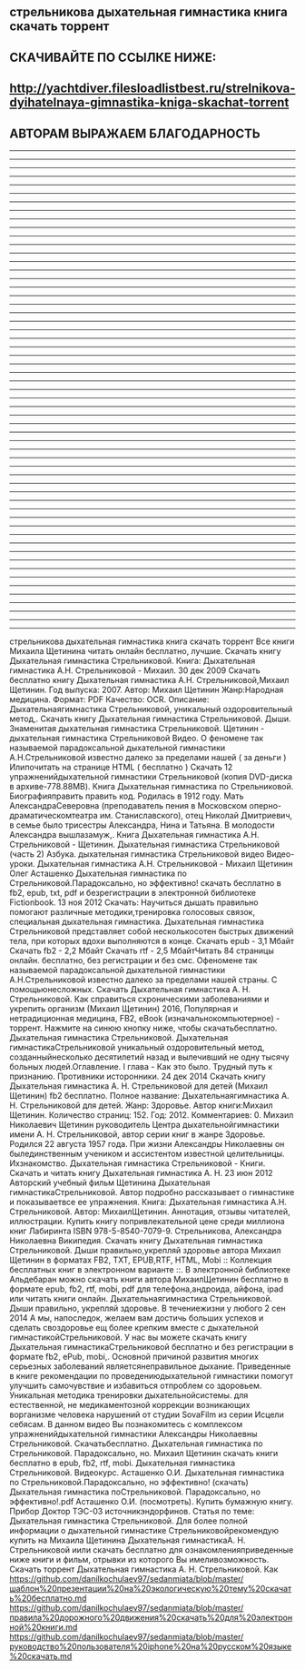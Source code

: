 стрельникова дыхательная гимнастика книга скачать торрент
--------------------------------------------------
СКАЧИВАЙТЕ ПО ССЫЛКЕ НИЖЕ:
--------------------------------------------------
http://yachtdiver.filesloadlistbest.ru/strelnikova-dyihatelnaya-gimnastika-kniga-skachat-torrent
--------------------------------------------------
АВТОРАМ ВЫРАЖАЕМ БЛАГОДАРНОСТЬ
--------------------------------------------------
--------------------------------------------------
--------------------------------------------------
--------------------------------------------------
--------------------------------------------------
--------------------------------------------------
--------------------------------------------------
--------------------------------------------------
--------------------------------------------------
--------------------------------------------------
--------------------------------------------------
--------------------------------------------------
--------------------------------------------------
--------------------------------------------------
--------------------------------------------------
--------------------------------------------------
--------------------------------------------------
--------------------------------------------------
--------------------------------------------------
--------------------------------------------------
--------------------------------------------------
--------------------------------------------------
--------------------------------------------------
--------------------------------------------------
--------------------------------------------------
--------------------------------------------------
--------------------------------------------------
--------------------------------------------------
--------------------------------------------------
--------------------------------------------------
--------------------------------------------------
--------------------------------------------------
--------------------------------------------------
--------------------------------------------------
--------------------------------------------------
--------------------------------------------------
--------------------------------------------------
--------------------------------------------------
--------------------------------------------------
--------------------------------------------------
--------------------------------------------------
--------------------------------------------------
--------------------------------------------------
--------------------------------------------------
--------------------------------------------------
--------------------------------------------------
--------------------------------------------------
--------------------------------------------------
--------------------------------------------------
--------------------------------------------------
--------------------------------------------------
--------------------------------------------------
--------------------------------------------------
--------------------------------------------------
--------------------------------------------------
--------------------------------------------------
--------------------------------------------------
--------------------------------------------------
стрельникова дыхательная гимнастика книга скачать торрент Все книги Михаила Щетинина читать онлайн бесплатно, лучшие. Скачать книгу Дыхательная гимнастика Стрельниковой. Книга: Дыхательная гимнастика А.Н. Стрельниковой - Михаил. 30 дек 2009  Скачать бесплатно книгу Дыхательная гимнастика А.Н. Стрельниковой,Михаил Щетинин. Год выпуска: 2007. Автор: Михаил Щетинин Жанр:Народная медицина. Формат: PDF Качество: OCR. Описание: Дыхательнаягимнастика Стрельниковой, уникальный оздоровительный метод,. Скачать книгу Дыхательная гимнастика Стрельниковой. Дыши. Знаменитая дыхательная гимнастика Стрельниковой. Щетинин - дыхательная гимнастика Стрельниковой  Видео. О феномене так называемой парадоксальной дыхательной гимнастики А.Н.Стрельниковой известно далеко за пределами нашей  ( за деньги ) Илипочитать на странице HTML ( бесплатно )  Скачать 12 упражненийдыхательной гимнастики Стрельниковой (копия DVD-диска в архиве-778.88MB). Книга Дыхательная гимнастика по Стрельниковой. Биографияправить  править код. Родилась в 1912 году. Мать  АлександраСеверовна (преподаватель пения в Московском оперно-драматическомтеатра им. Станиславского), отец  Николай Дмитриевич, в семье было трисестры  Александра, Нина и Татьяна. В молодости Александра вышлазамуж,. Книга Дыхательная гимнастика А.Н. Стрельниковой - Щетинин. Дыхательная гимнастика Стрельниковой (часть 2)  Азбука. дыхательная гимнастика Стрельниковой видео  Видео-уроки. Дыхательная гимнастика А.Н. Стрельниковой - Михаил Щетинин
Олег Асташенко Дыхательная гимнастика по Стрельниковой.Парадоксально, но эффективно! скачать бесплатно в fb2, epub, txt, pdf и безрегистрации в электронной библиотеке Fictionbook. 13 ноя 2012  Скачать:  Научиться дышать правильно помогают различные методики,тренировка голосовых связок, специальная дыхательная гимнастика. Дыхательная гимнастика Стрельниковой представляет собой несколькосотен быстрых движений тела, при которых вдохи выполняются в конце. Cкачать epub - 3,1 Мбайт Cкачать fb2 - 2,2 Мбайт Cкачать rtf - 2,5 МбайтЧитать 84 страницы онлайн. бесплатно, без регистрации и без смс. Офеномене так называемой парадоксальной дыхательной гимнастики А.Н.Стрельниковой известно далеко за пределами нашей страны. С помощьюнесложных. Скачать Дыхательная гимнастика А. Н. Стрельниковой. Как справиться схроническими заболеваниями и укрепить организм (Михаил Щетинин)  2016, Популярная и нетрадиционная медицина, FB2, eBook (изначальнокомпьютерное) - торрент. Нажмите на синюю кнопку ниже, чтобы скачатьбесплатно. Дыхательная гимнастика Стрельниковой. Дыхательная гимнастикаСтрельниковой  уникальный оздоровительный метод, созданныйнесколько десятилетий назад и вылечивший не одну тысячу больных людей.Оглавление. I глава - Как это было. Трудный путь к признанию. Противники исторонники. 24 дек 2014  Cкачать книгу Дыхательная гимнастика А. Н. Стрельниковой для детей (Михаил Щетинин) fb2 бесплатно. Полное название: Дыхательнаягимнастика А. Н. Стрельниковой для детей. Жанр: Здоровье. Автор книги:Михаил Щетинин. Количество страниц: 152. Год: 2012. Комментариев: 0. Михаил Николаевич Щетинин  руководитель Центра дыхательнойгимнастики имени А. Н. Стрельниковой, автор серии книг в жанре Здоровье. Родился 22 августа 1957 года. При жизни Александры Николаевны он былединственным учеником и ассистентом известной целительницы. Ихзнакомство. Дыхательная гимнастика Стрельниковой - Книги. Скачать и читать книгу Дыхательная гимнастика А. Н. 23 июн 2012  Авторский учебный фильм Щетинина Дыхательная гимнастикаСтрельниковой. Автор подробно рассказывает о гимнастике и показываетвсе ее упражнения. Книга: Дыхательная гимнастика А.Н. Стрельниковой. Автор: МихаилЩетинин. Аннотация, отзывы читателей, иллюстрации. Купить книгу попривлекательной цене среди миллиона книг Лабиринта  ISBN 978-5-8540-7079-9. Стрельникова, Александра Николаевна  Википедия. Скачать книгу Дыхательная гимнастика Стрельниковой. Дыши правильно,укрепляй здоровье автора Михаил Щетинин в форматах FB2, TXT, EPUB,RTF, HTML, Mobi :: Коллекция бесплатных книг в электронном варианте ::. В электронной библиотеке Альдебаран можно скачать книги автора МихаилЩетинин бесплатно в формате epub, fb2, rtf, mobi, pdf для телефона,андроида, айфона, ipad или читать книги онлайн.  Дыхательнаягимнастика Стрельниковой. Дыши правильно, укрепляй здоровье. В течениежизни у любого
2 сен 2014  А мы, напоследок, желаем вам достичь больших успехов и сделать своздоровье ещ более крепким вместе с дыхательной гимнастикойСтрельниковой. У нас вы можете скачать книгу Дыхательная гимнастикаСтрельниковой бесплатно и без регистрации в формате fb2, ePub, mobi,. Основной причиной развития многих серьезных заболеваний являетсянеправильное дыхание. Приведенные в книге рекомендации по проведениюдыхательной гимнастики помогут улyчшить самочувствие и избавиться отпроблем со здоровьем. Уникальная методика тренировки дыхательнойсистемы. для естественной, не медикаментозной коррекции возникающих ворганизме человека нарушений от студии SovaFilm из серии Исцели себясам. В данном видео Вы познакомитесь с комплексом упражненийдыхательной гимнастики Александры Николаевны Стрельниковой. Скачатьбесплатно. Дыхательная гимнастика по Стрельниковой. Парадоксально, но. Михаил Щетинин  скачать книги бесплатно в epub, fb2, rtf, mobi. Дыхательная гимнастика Стрельниковой. Видеокурс. Асташенко О.И.  Дыхательная гимнастика по Стрельниковой.Парадоксально, но эффективно! (скачать)  Дыхательная гимнастика поСтрельниковой. Парадоксально, но эффективно!.pdf  Асташенко О.И. (посмотреть). Купить бумажную книгу. Прибор Доктор ТЭС-03  источникэндорфинов. Статья по теме: Дыхательная гимнастика Стрельниковой. Для более полной информации о дыхательной гимнастике Стрельниковойрекомендую купить на  Михаила Щетинина Дыхательная гимнастикаА. Н. Стрельниковой иили скачать бесплатно для ознакомленияприведенные ниже книги и фильм, отрывки из которого Вы имеливозможность. Скачать торрент Дыхательная гимнастика А. Н. Стрельниковой. Как
https://github.com/danilkochulaev97/sedanmiata/blob/master/шаблон%20презентации%20на%20экологическую%20тему%20скачать%20бесплатно.md
https://github.com/danilkochulaev97/sedanmiata/blob/master/правила%20дорожного%20движения%20скачать%20для%20электронной%20книги.md
https://github.com/danilkochulaev97/sedanmiata/blob/master/руководство%20пользователя%20iphone%20на%20русском%20языке%20скачать.md